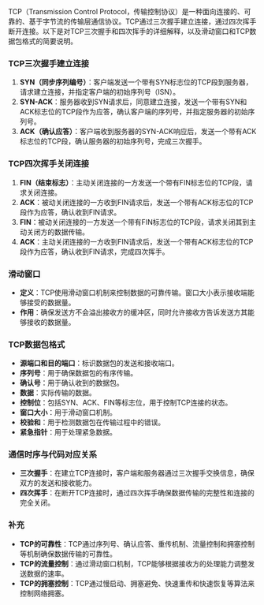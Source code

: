 ﻿TCP（Transmission Control Protocol，传输控制协议）是一种面向连接的、可靠的、基于字节流的传输层通信协议。TCP通过三次握手建立连接，通过四次挥手断开连接。以下是对TCP三次握手和四次挥手的详细解释，以及滑动窗口和TCP数据包格式的简要说明。

### TCP三次握手建立连接

1. **SYN（同步序列编号）**：客户端发送一个带有SYN标志位的TCP段到服务器，请求建立连接，并指定客户端的初始序列号（ISN）。
2. **SYN-ACK**：服务器收到SYN请求后，同意建立连接，发送一个带有SYN和ACK标志位的TCP段作为应答，确认客户端的序列号，并指定服务器的初始序列号。
3. **ACK（确认应答）**：客户端收到服务器的SYN-ACK响应后，发送一个带有ACK标志位的TCP段，确认服务器的初始序列号，完成三次握手。

### TCP四次挥手关闭连接

1. **FIN（结束标志）**：主动关闭连接的一方发送一个带有FIN标志位的TCP段，请求关闭连接。
2. **ACK**：被动关闭连接的一方收到FIN请求后，发送一个带有ACK标志位的TCP段作为应答，确认收到FIN请求。
3. **FIN**：被动关闭连接的一方发送一个带有FIN标志位的TCP段，请求关闭其到主动关闭方的数据传输。
4. **ACK**：主动关闭连接的一方收到FIN请求后，发送一个带有ACK标志位的TCP段作为应答，确认收到FIN请求，完成四次挥手。

### 滑动窗口

- **定义**：TCP使用滑动窗口机制来控制数据的可靠传输。窗口大小表示接收端能够接受的数据量。
- **作用**：确保发送方不会溢出接收方的缓冲区，同时允许接收方告诉发送方其能够接收的数据量。

### TCP数据包格式

- **源端口和目的端口**：标识数据包的发送和接收端口。
- **序列号**：用于确保数据包的有序传输。
- **确认号**：用于确认收到的数据包。
- **数据**：实际传输的数据。
- **控制位**：包括SYN、ACK、FIN等标志位，用于控制TCP连接的状态。
- **窗口大小**：用于滑动窗口机制。
- **校验和**：用于检测数据包在传输过程中的错误。
- **紧急指针**：用于处理紧急数据。

### 通信时序与代码对应关系

- **三次握手**：在建立TCP连接时，客户端和服务器通过三次握手交换信息，确保双方的发送和接收能力。
- **四次挥手**：在断开TCP连接时，通过四次挥手确保数据传输的完整性和连接的完全关闭。

### 补充

- **TCP的可靠性**：TCP通过序列号、确认应答、重传机制、流量控制和拥塞控制等机制确保数据传输的可靠性。
- **TCP的流量控制**：通过滑动窗口机制，TCP能够根据接收方的处理能力调整发送数据的速率。
- **TCP的拥塞控制**：TCP通过慢启动、拥塞避免、快速重传和快速恢复等算法来控制网络拥塞。

